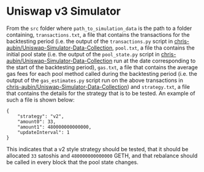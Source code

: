 # Uniswap v3 Simulator
From the `src` folder where `path_to_simulation_data` is the path to a folder containing, `transactions.txt`, a file that contains the transactions for the backtesting period (i.e. the output of the `transactions.py` script in [chris-aubin/Uniswap-Simulator-Data-Collection](https://github.com/chris-aubin/Uniswap-Simulator-Data-Collection), `pool.txt`, a file tha contains the initial pool state (i.e. the output of the `pool_state.py`  script in [chris-aubin/Uniswap-Simulator-Data-Collection](https://github.com/chris-aubin/Uniswap-Simulator-Data-Collection) run at the date corresponding to the start of the backtesting period), `gas.txt`, a file that contains the average gas fees for each pool method called during the backtesting period (i.e. the output of the `gas_estimates.py` script run on the above transactions in [chris-aubin/Uniswap-Simulator-Data-Collection](https://github.com/chris-aubin/Uniswap-Simulator-Data-Collection)) and `strategy.txt`, a file that contains the details for the strategy that is to be tested. An example of such a file is shown below:

```
{
    "strategy": "v2",
    "amount0": 33,
    "amount1": 480000000000000,
    "updateInterval": 1
}
```

This indicates that a v2 style strategy should be tested, that it should be allocated `33` satoshis and `480000000000000` GETH, and that rebalance should be called in every block that the pool state changes.